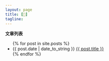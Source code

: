 ```yaml
---
layout: page
title: []
tagline: 
---
```


<p><b>文章列表</b></p>
<ul>
{% for post in site.posts %}
<li>
{{ post.date | date_to_string }} <a href="{{ site.baseurl }}{{ post.url }}">{{ post.title }}</a>
</li>
{% endfor %}
</ul>
